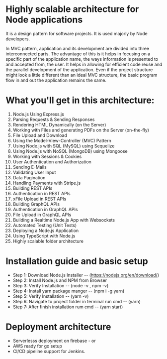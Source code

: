 # Highly scalable architecture for Node applications

It is a design pattern for software projects. It is used majorly by Node developers.

In MVC pattern, application and its development are divided into three interconnected parts. The advantage of this is it helps in focusing on a specific part of the application name, the ways information is presented to and accepted from, the user. It helps in allowing for efficient code reuse and the parallel development of the application. Even if the project structure might look a little different than an ideal MVC structure, the basic program flow in and out the application remains the same.

# What you'll get in this architecture:
1) Node.js Using Express.js
2) Parsing Requests & Sending Responses
3) Rendering HTML Dynamically (on the Server)
4) Working with Files and generating PDFs on the Server (on-the-fly)
5) File Upload and Download
6) Using the Model-View-Controller (MVC) Pattern
7) Using Node.js with SQL (MySQL) using Sequelize
8) Using Node.js with NoSQL (MongoDB) using Mongoose
9) Working with Sessions & Cookies
10) User Authentication and Authorization
11) Sending E-Mails
12) Validating User Input
13) Data Pagination
14) Handling Payments with Stripe.js
15) Building REST APIs
16) Authentication in REST APIs
17) xFile Upload in REST APIs
18) Building GraphQL APIs
19) Authentication in GraphQL APIs
20) File Upload in GraphQL APIs
21) Building a Realtime Node.js App with Websockets
22) Automated Testing (Unit Tests)
23) Deploying a Node.js Application
24) Using TypeScript with Node.js
25) Highly scalable folder architecture

# Installation guide and basic setup
* Step 1: Download Node.js Installer -- (https://nodejs.org/en/download/)
* Step 2: Install Node.js and NPM from Browser
* Step 3: Verify Installation -- (node -v , npm -v)
* Step 4: Install yarn package manger -- (npm i -g yarn)
* Step 5: Verify Installation -- (yarn -v)
* Step 6: Navigate to project folder in terminal run cmd -- (yarn)
* Step 7: After finish installation rum cmd -- (yarn start)

# Deployment architecture
* Serverlesss deployment on firebase - or
* AWS ready for go setup
* CI/CD pipeline support for Jenkins.


